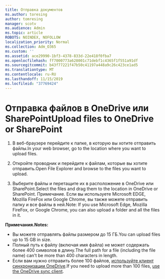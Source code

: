 ```yaml
---
title: Отправка документов
ms.author: toresing
author: tomresing
manager: scotv
ms.audience: Admin
ms.topic: article
ROBOTS: NOINDEX, NOFOLLOW
localization_priority: Normal
ms.collection: Adm_O365
ms.custom: ''
ms.assetid: ace29990-1bf3-4378-833d-22e418f0fba7
ms.openlocfilehash: ff7000773a628001c71debf1c4365f1f551a91df
ms.sourcegitcommit: b43f77221f47b50c41197a448a9c26c423ce1ad5
ms.translationtype: MT
ms.contentlocale: ru-RU
ms.lasthandoff: 11/15/2019
ms.locfileid: "37769424"
---
```

# <a name="upload-files-to-onedrive-or-sharepoint"></a><span data-ttu-id="261b8-102">Отправка файлов в OneDrive или SharePoint</span><span class="sxs-lookup"><span data-stu-id="261b8-102">Upload files to OneDrive or SharePoint</span></span>

1. <span data-ttu-id="261b8-103">В веб-браузере перейдите к папке, в которую вы хотите отправить файлы.</span><span class="sxs-lookup"><span data-stu-id="261b8-103">In your web browser, go to the location where you want to upload files.</span></span>
    
2. <span data-ttu-id="261b8-104">Откройте проводник и перейдите к файлам, которые вы хотите отправить.</span><span class="sxs-lookup"><span data-stu-id="261b8-104">Open File Explorer and browse to the files you want to upload.</span></span>
    
3. <span data-ttu-id="261b8-105">Выберите файлы и перетащите их в расположение в OneDrive или SharePoint.</span><span class="sxs-lookup"><span data-stu-id="261b8-105">Select the files and drag them to the location in OneDrive or SharePoint.</span></span> <span data-ttu-id="261b8-106">Примечание. Если вы используете Microsoft EDGE, Mozilla FireFox или Google Chrome, вы также можете отправить папку и все файлы в ней.</span><span class="sxs-lookup"><span data-stu-id="261b8-106">Note: If you use Microsoft Edge, Mozilla FireFox, or Google Chrome, you can also upload a folder and all the files in it.</span></span>
    
<span data-ttu-id="261b8-107">**Примечания.**</span><span class="sxs-lookup"><span data-stu-id="261b8-107">**Notes:**</span></span>

- <span data-ttu-id="261b8-108">Вы можете отправлять файлы размером до 15 ГБ.</span><span class="sxs-lookup"><span data-stu-id="261b8-108">You can upload files up to 15 GB in size.</span></span> 
- <span data-ttu-id="261b8-109">Полный путь к файлу (включая имя файла) не может содержать более 400 символов в длину.</span><span class="sxs-lookup"><span data-stu-id="261b8-109">The full path for a file (including the file name) can't be more than 400 characters in length.</span></span> 
- <span data-ttu-id="261b8-110">Если вам нужно отправить более 100 файлов, [используйте клиент синхронизации OneDrive](https://go.microsoft.com/fwlink/?linkid=866427).</span><span class="sxs-lookup"><span data-stu-id="261b8-110">If you need to upload more than 100 files, [use the OneDrive sync client](https://go.microsoft.com/fwlink/?linkid=866427).</span></span> 
  

